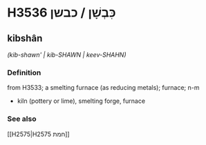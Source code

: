 # H3536 כִּבְשָׁן / כבשן

## kibshân

_(kib-shawn' | kib-SHAWN | keev-SHAHN)_

### Definition

from H3533; a smelting furnace (as reducing metals); furnace; n-m

- kiln (pottery or lime), smelting forge, furnace

### See also

[[H2575|H2575 חמת]]
